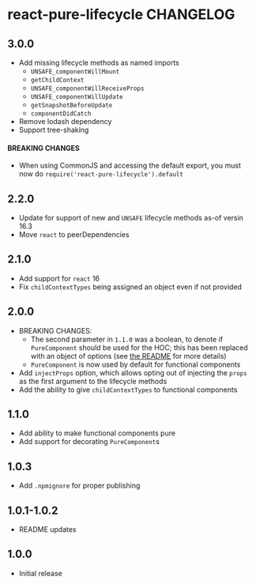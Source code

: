 # react-pure-lifecycle CHANGELOG

## 3.0.0

- Add missing lifecycle methods as named imports
  - `UNSAFE_componentWillMount`
  - `getChildContext`
  - `UNSAFE_componentWillReceiveProps`
  - `UNSAFE_componentWillUpdate`
  - `getSnapshotBeforeUpdate`
  - `componentDidCatch`
- Remove lodash dependency
- Support tree-shaking

#### BREAKING CHANGES

- When using CommonJS and accessing the default export, you must now do `require('react-pure-lifecycle').default`

## 2.2.0

- Update for support of new and `UNSAFE` lifecycle methods as-of versin 16.3
- Move `react` to peerDependencies

## 2.1.0

- Add support for `react` 16
- Fix `childContextTypes` being assigned an object even if not provided

## 2.0.0

- BREAKING CHANGES:
  - The second parameter in `1.1.0` was a boolean, to denote if `PureComponent` should be used for the HOC; this has been replaced with an object of options (see [the README](README.md#options) for more details)
  - `PureComponent` is now used by default for functional components
- Add `injectProps` option, which allows opting out of injecting the `props` as the first argument to the lifecycle methods
- Add the ability to give `childContextTypes` to functional components

## 1.1.0

- Add ability to make functional components pure
- Add support for decorating `PureComponent`s

## 1.0.3

- Add `.npmignore` for proper publishing

## 1.0.1-1.0.2

- README updates

## 1.0.0

- Initial release
